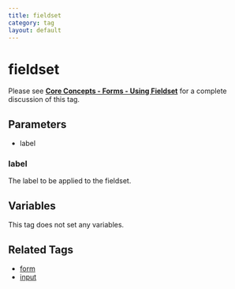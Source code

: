 ```yaml
---
title: fieldset
category: tag
layout: default
---
```


# fieldset

Please see [**Core Concepts - Forms - Using Fieldset**](../../concepts/forms.html#using-fieldset) for a complete discussion of this tag.

## Parameters

*   label

### label

The label to be applied to the fieldset.

## Variables

This tag does not set any variables.

## Related Tags

*   [form](../form.html)
*   [input](../input.html)

